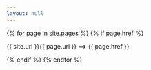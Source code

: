 ```yaml
---
layout: null
---
```

<body>
{% for page in site.pages %}
{% if page.href %}
<p>{{ site.url }}{{ page.url }} ==> {{ page.href }}</p>
{% endif %}
{% endfor %}
</body>
